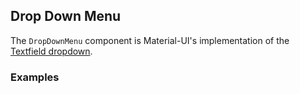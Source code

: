 ## Drop Down Menu

The `DropDownMenu` component is Material-UI's implementation of the 
[Textfield dropdown](https://www.google.com/design/spec/components/menus.html#menus-usage).

### Examples
